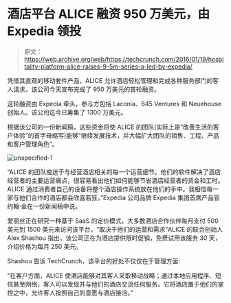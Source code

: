 # 酒店平台 ALICE 融资 950 万美元，由 Expedia  领投

> 原文：<https://web.archive.org/web/https://techcrunch.com/2016/01/19/hospitality-platform-alice-raises-9-5m-series-a-led-by-expedia/>

凭借其直观的移动套件产品，ALICE 允许酒店轻松管理和完成各种服务部门的客人请求，该公司今天宣布完成了 950 万美元的首轮融资。

这轮融资由 Expedia 牵头，参与方包括 Laconia、645 Ventures 和 Neuehouse 创始人。该公司迄今已筹集了 1300 万美元。

根据该公司的一份新闻稿，这些资金将使 ALICE 的团队(实际上是“改善生活的客户体验”的首字母缩写)能够“继续发展技术，并大幅扩大团队的销售、工程、产品和客户管理角色”。

![unspecified-1](img/c2af8b52f1cd901cbf54e97beb7f21cc.png)

“ALICE 的团队痴迷于与经营酒店相关的每一个运营细节。他们的软件解决了酒店经营者的主要运营痛点，很容易看出他们如何能够节省酒店经营者的资金和工时。ALICE 通过消费者自己的设备将整个酒店操作系统放在他们的手中。我相信每一家与他们合作的酒店都会欣喜若狂，”Expedia 公司品牌 Expedia 集团首席产品官约翰·金在一份新闻稿中说。

爱丽丝正在研究一种基于 SaaS 的定价模式，大多数酒店合作伙伴每月支付 500 美元到 1500 美元来访问该平台，“取决于他们的运营和需求”ALICE 的联合创始人 Alex Shashou 指出，该公司正在为酒店提供限时促销，免费试用该服务 30 天，介绍价格为每月 250 美元。

Shashou 告诉 TechCrunch，该平台的好处不仅仅在于管理方面:

“在客户方面，ALICE 使酒店能够对其客人采取移动战略；通过本地应用程序、短信甚至网络，客人可以发现并与他们的酒店交流任何服务。它将酒店置于他们的掌控之中，允许客人按照自己的意愿与酒店接洽。”